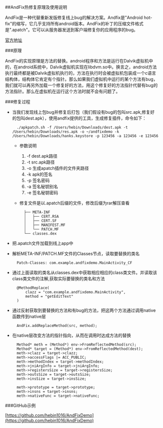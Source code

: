 ##AndFix热修复原理及使用说明

AndFix是一种代替重新发版修复线上bug的解决方案。Andfix是"Android hot-fix"的缩写，它几乎支持所有android版本。AndFix的补丁的压缩文件格式是".apatch"。它可以从服务器发送到客户端修复你的应用程序的bug。

[官方地址](https://github.com/alibaba/AndFix)

###原理

AndFix的实现原理是方法的替换。android程序和方法是运行在Dalvik虚拟机中的，在android系统中，Dalvik虚拟机实现在libdvm.so中。换言之，android方法执行最终都是被Dalvik虚拟机执行的，方法在执行时会被虚拟机包装成一个c语言结构体，结构体它肯定有个指针。那么如果我们虚拟机中运行的某个方法有bug，我们就可以再另外加载一个修复好的方法，用这个修复好的方法指针代替有bug的方法指针。那么在虚拟机在运行这个方法时就不会有问题了。




###修复过程

* 当我们发现线上包bug并修复后打包（我们假设有bug的包叫src.apk,修复好的包叫dest.apk），使用andfix提供的工具，生成修复插件，命令如下：

		./apkpatch.sh -f /Users/hebin/Downloads/dest.apk -t /Users/hebin/Downloads/res.apk -o ~/andfixdemo -k /Users/hebin/Downloads/hanks.keystore -p 123456 -a 123456 -e 123456
        
	* 参数说明
		1. -f dest.apk路径
		2. -t src.apk路径
		3. -o  生成apatch插件的文件夹路径
		4. -k apk的签名
		5. -p 签名密码	
		6. -a 签名秘钥别名
		7. -e 签名秘钥密码
	
	* 修复文件是以.apatch后缀的文件，修改后缀为rar解压查看
		
			├── META-INF
			│   ├── CERT.RSA
			│   ├── CERT.SF
			│   ├── MANIFEST.MF
			│   └── PATCH.MF
			└── classes.dex
	
* 把.apatch文件加载到线上app中
* 解析META-INF/PATCH.MF文件的Classes节点，读取要替换的类名

    	Patch-Classes: com.example.andfixdemo.MainActivity_CF
    	
* 通过上面读取的类名从classes.dex中获取相应相应的class类文件。并读取该class类文件的注解,获取实际要替换的类名和方法

	    @MethodReplace(
	        clazz = "com.example.andfixdemo.MainActivity",
	        method = "getEditText"
	    )
	    
* 通过反射获取到要替换的方法和有bug的方法，把这两个方法通过调用native函数传到native层

		AndFix.addReplaceMethod(src, method);
	
* 在native层改变方法的指针指向，从而在调用时达成方法的替换

		Method* meth = (Method*) env->FromReflectedMethod(src);
		Method* target = (Method*) env->FromReflectedMethod(dest);
	    meth->clazz = target->clazz;
		meth->accessFlags |= ACC_PUBLIC;
		meth->methodIndex = target->methodIndex;
		meth->jniArgInfo = target->jniArgInfo;
		meth->registersSize = target->registersSize;
		meth->outsSize = target->outsSize;
		meth->insSize = target->insSize;
	
		meth->prototype = target->prototype;
		meth->insns = target->insns;
		meth->nativeFunc = target->nativeFunc;
		

		
###GitHub示例

[https://github.com/hebin1016/AndFixDemo](https://github.com/hebin1016/AndFixDemo)

   









